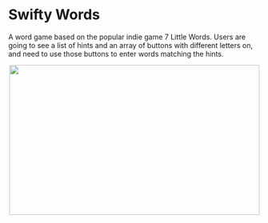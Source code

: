 # Swifty Words
A word game based on the popular indie game 7 Little Words. Users are going to see a list of hints and an array of buttons with different letters on, and need to use those buttons to enter words matching the hints.

<p align="center">
  <img width="500" height="300" src="https://user-images.githubusercontent.com/27751735/57089531-491ab400-6d0d-11e9-963e-b4fcd83ee7c4.png">
</p>

